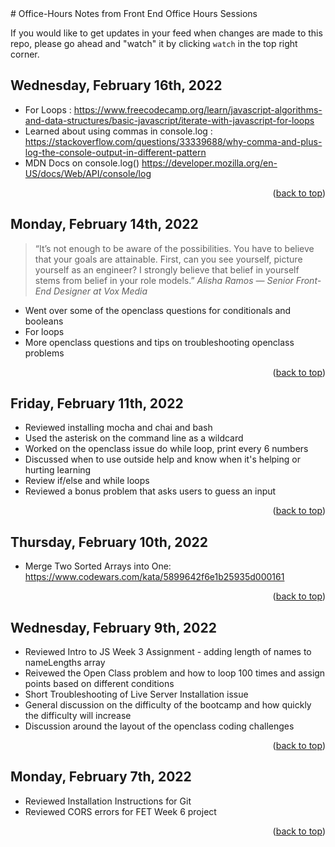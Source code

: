 <div id="top"></div>
# Office-Hours
Notes from Front End Office Hours Sessions

If you would like to get updates in your feed when changes are made to this repo, please go ahead and "watch" it by clicking ```watch``` in the top right corner. 

## Wednesday, February 16th, 2022
+ For Loops : https://www.freecodecamp.org/learn/javascript-algorithms-and-data-structures/basic-javascript/iterate-with-javascript-for-loops
+ Learned about using commas in console.log : https://stackoverflow.com/questions/33339688/why-comma-and-plus-log-the-console-output-in-different-pattern
+ MDN Docs on console.log() https://developer.mozilla.org/en-US/docs/Web/API/console/log

<p align="right">(<a href="#top">back to top</a>)</p>

## Monday, February 14th, 2022
> “It’s not enough to be aware of the possibilities. You have to believe that your goals are attainable. First, can you see yourself, picture yourself as an engineer? I strongly believe that belief in yourself stems from belief in your role models.”
*Alisha Ramos — Senior Front-End Designer at Vox Media*
+ Went over some of the openclass questions for conditionals and booleans
+ For loops
+ More openclass questions and tips on troubleshooting openclass problems

<p align="right">(<a href="#top">back to top</a>)</p>

## Friday, February 11th, 2022
+ Reviewed installing mocha and chai and bash
+ Used the asterisk on the command line as a wildcard
+ Worked on the openclass issue do while loop, print every 6 numbers
+ Discussed when to use outside help and know when it's helping or hurting learning
+ Review if/else and while loops
+ Reviewed a bonus problem that asks users to guess an input

<p align="right">(<a href="#top">back to top</a>)</p>

## Thursday, February 10th, 2022
+ Merge Two Sorted Arrays into One: https://www.codewars.com/kata/5899642f6e1b25935d000161

<p align="right">(<a href="#top">back to top</a>)</p>

## Wednesday, February 9th, 2022
+ Reviewed Intro to JS Week 3 Assignment - adding length of names to nameLengths array
+ Reivewed the Open Class problem and how to loop 100 times and assign points based on different conditions
+ Short Troubleshooting of Live Server Installation issue
+ General discussion on the difficulty of the bootcamp and how quickly the difficulty will increase
+ Discussion around the layout of the openclass coding challenges

<p align="right">(<a href="#top">back to top</a>)</p>

## Monday, February 7th, 2022
+ Reviewed Installation Instructions for Git
+ Reviewed CORS errors for FET Week 6 project

<p align="right">(<a href="#top">back to top</a>)</p>